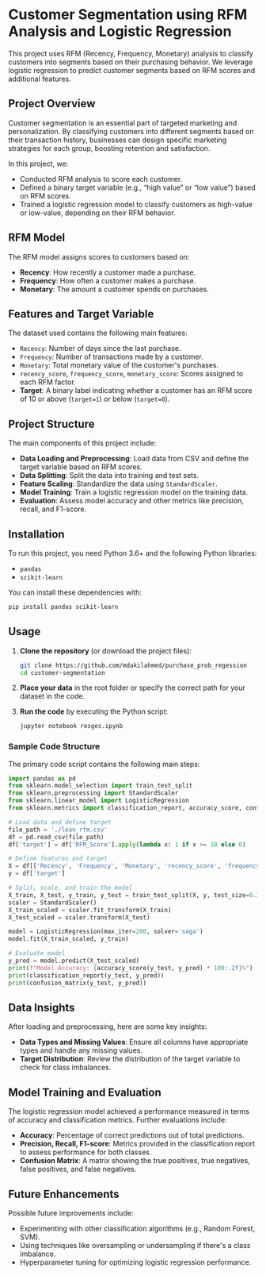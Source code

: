# Customer Segmentation using RFM Analysis and Logistic Regression

This project uses RFM (Recency, Frequency, Monetary) analysis to classify customers into segments based on their purchasing behavior. We leverage logistic regression to predict customer segments based on RFM scores and additional features.

## Project Overview

Customer segmentation is an essential part of targeted marketing and personalization. By classifying customers into different segments based on their transaction history, businesses can design specific marketing strategies for each group, boosting retention and satisfaction.

In this project, we:
- Conducted RFM analysis to score each customer.
- Defined a binary target variable (e.g., “high value” or “low value”) based on RFM scores.
- Trained a logistic regression model to classify customers as high-value or low-value, depending on their RFM behavior.

## RFM Model

The RFM model assigns scores to customers based on:
- **Recency**: How recently a customer made a purchase.
- **Frequency**: How often a customer makes a purchase.
- **Monetary**: The amount a customer spends on purchases.

## Features and Target Variable

The dataset used contains the following main features:
- `Recency`: Number of days since the last purchase.
- `Frequency`: Number of transactions made by a customer.
- `Monetary`: Total monetary value of the customer's purchases.
- `recency_score`, `frequency_score`, `monetary_score`: Scores assigned to each RFM factor.
- **Target**: A binary label indicating whether a customer has an RFM score of 10 or above (`target=1`) or below (`target=0`).

## Project Structure

The main components of this project include:

- **Data Loading and Preprocessing**: Load data from CSV and define the target variable based on RFM scores.
- **Data Splitting**: Split the data into training and test sets.
- **Feature Scaling**: Standardize the data using `StandardScaler`.
- **Model Training**: Train a logistic regression model on the training data.
- **Evaluation**: Assess model accuracy and other metrics like precision, recall, and F1-score.

## Installation

To run this project, you need Python 3.6+ and the following Python libraries:
- `pandas`
- `scikit-learn`

You can install these dependencies with:
```bash
pip install pandas scikit-learn
```

## Usage

1. **Clone the repository** (or download the project files):
   ```bash
   git clone https://github.com/mdakilahmed/purchase_prob_regession
   cd customer-segmentation
   ```

2. **Place your data** in the root folder or specify the correct path for your dataset in the code.

3. **Run the code** by executing the Python script:
   ```bash
   jupyter notebook resges.ipynb
   ```

### Sample Code Structure

The primary code script contains the following main steps:

```python
import pandas as pd
from sklearn.model_selection import train_test_split
from sklearn.preprocessing import StandardScaler
from sklearn.linear_model import LogisticRegression
from sklearn.metrics import classification_report, accuracy_score, confusion_matrix

# Load data and define target
file_path = './loan_rfm.csv'
df = pd.read_csv(file_path)
df['target'] = df['RFM_Score'].apply(lambda x: 1 if x >= 10 else 0)

# Define features and target
X = df[['Recency', 'Frequency', 'Monetary', 'recency_score', 'frequency_score', 'monetary_score']]
y = df['target']

# Split, scale, and train the model
X_train, X_test, y_train, y_test = train_test_split(X, y, test_size=0.3, random_state=42)
scaler = StandardScaler()
X_train_scaled = scaler.fit_transform(X_train)
X_test_scaled = scaler.transform(X_test)

model = LogisticRegression(max_iter=200, solver='saga')
model.fit(X_train_scaled, y_train)

# Evaluate model
y_pred = model.predict(X_test_scaled)
print(f"Model Accuracy: {accuracy_score(y_test, y_pred) * 100:.2f}%")
print(classification_report(y_test, y_pred))
print(confusion_matrix(y_test, y_pred))
```

## Data Insights

After loading and preprocessing, here are some key insights:
- **Data Types and Missing Values**: Ensure all columns have appropriate types and handle any missing values.
- **Target Distribution**: Review the distribution of the target variable to check for class imbalances.

## Model Training and Evaluation

The logistic regression model achieved a performance measured in terms of accuracy and classification metrics. Further evaluations include:

- **Accuracy**: Percentage of correct predictions out of total predictions.
- **Precision, Recall, F1-score**: Metrics provided in the classification report to assess performance for both classes.
- **Confusion Matrix**: A matrix showing the true positives, true negatives, false positives, and false negatives.

## Future Enhancements

Possible future improvements include:
- Experimenting with other classification algorithms (e.g., Random Forest, SVM).
- Using techniques like oversampling or undersampling if there's a class imbalance.
- Hyperparameter tuning for optimizing logistic regression performance.

